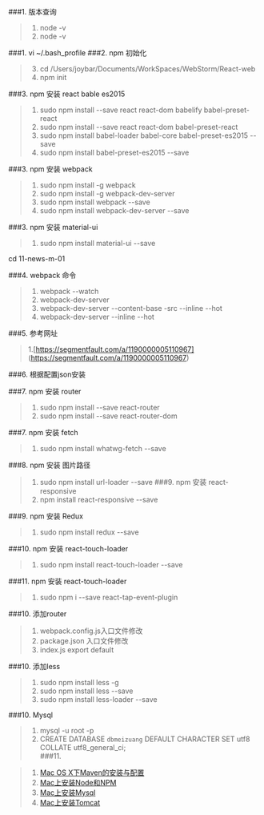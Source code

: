 ###1.  版本查询
>1.  node -v
>2.  node -v


###1. vi ~/.bash_profile
###2.  npm 初始化
>3.  cd /Users/joybar/Documents/WorkSpaces/WebStorm/React-web
>4. npm init

###3.  npm 安装 react bable es2015
>1. sudo npm install --save react react-dom babelify babel-preset-react
>2. sudo  npm install --save react react-dom babel-preset-react
>3. sudo npm install babel-loader babel-core babel-preset-es2015 --save
>4.  sudo npm install  babel-preset-es2015 --save



###3.  npm 安装 webpack
>1.  sudo npm install -g webpack
>2.  sudo npm install -g webpack-dev-server
>3. sudo npm install webpack --save
>4. sudo npm install webpack-dev-server --save

###3.  npm 安装 material-ui
>1.  sudo npm install material-ui  --save

 cd 11-news-m-01

###4.  webpack 命令
>1. webpack --watch
>2. webpack-dev-server
>3. webpack-dev-server --content-base -src --inline --hot
>4. webpack-dev-server --inline --hot

###5. 参考网址
>1.[https://segmentfault.com/a/1190000005110967] (https://segmentfault.com/a/1190000005110967)


###6. 根据配置json安装
>


###7.  npm 安装 router
>1.  sudo npm install --save react-router
>2.  sudo npm install --save react-router-dom

###7.  npm 安装 fetch
>1. sudo npm install whatwg-fetch --save

###8.  npm 安装 图片路径
>1.  sudo npm install url-loader --save
###9.  npm 安装 react-responsive
>1.  npm install react-responsive --save

###9.  npm 安装 Redux
>1. sudo npm install redux --save

###10.  npm 安装 react-touch-loader
>1. sudo npm install react-touch-loader  --save

###11.  npm 安装 react-touch-loader
>1. sudo npm i --save react-tap-event-plugin


###10.  添加router
>1. webpack.config.js入口文件修改
>2. package.json 入口文件修改
>3. index.js export  default

###10.  添加less
>1. sudo npm install less -g
>2. sudo npm install less --save
>3. sudo npm install less-loader --save



###10.  Mysql
>1. mysql -u root -p   
>1. CREATE DATABASE `dbmeizuang` DEFAULT CHARACTER SET utf8 COLLATE utf8_general_ci;  
###11.

>1. [Mac OS X下Maven的安装与配置](http://www.jianshu.com/p/191685a33786)
>1. [Mac上安装Node和NPM](http://www.jianshu.com/p/20ea93641bda)
>1. [Mac上安装Mysql](http://www.jianshu.com/p/fd3aae701db9)
>1. [Mac上安装Tomcat](http://blog.csdn.net/huyisu/article/details/38372663)



